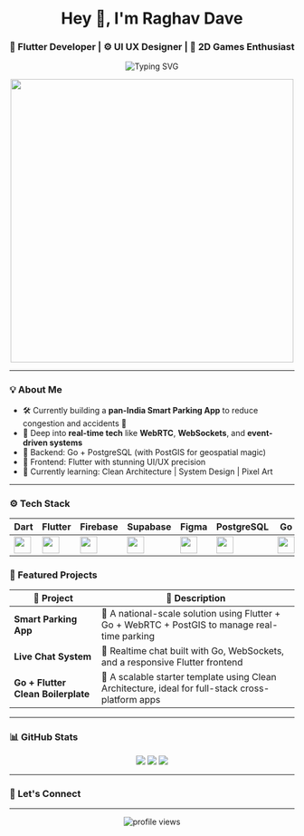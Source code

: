 <h1 align="center">Hey 👋, I'm Raghav Dave </h1>
<h3 align="center">🚀 Flutter Developer | ⚙️ UI UX Designer | 🎯 2D Games Enthusiast</h3>

<p align="center">
  <img src="https://readme-typing-svg.herokuapp.com?font=Fira+Code&duration=3000&pause=500&color=5C6BC0&center=true&vCenter=true&width=435&lines=Building+real-time+Flutter+apps📱;Designing+UI%2FUX+that+delights💪;Learning+every+single+day+🚀" alt="Typing SVG" />
</p>

<p align="center">
  <img src="https://media2.giphy.com/media/v1.Y2lkPTc5MGI3NjExOWxrYWljdHN1YWxiMGE2M3Z4YzB4b2pmMDlqbHNsejNncnI5OXFlciZlcD12MV9pbnRlcm5hbF9naWZfYnlfaWQmY3Q9Zw/rzcYzbp8BZmwWTUPFa/giphy.gif" width="500"/>
</p>




---

### 💡 About Me

- 🛠️ Currently building a **pan-India Smart Parking App** to reduce congestion and accidents 🚗
- 🧠 Deep into **real-time tech** like **WebRTC**, **WebSockets**, and **event-driven systems**
- 🎯 Backend: Go + PostgreSQL (with PostGIS for geospatial magic)
- 🎨 Frontend: Flutter with stunning UI/UX precision
- 🌱 Currently learning: Clean Architecture | System Design | Pixel Art

---

### ⚙️ Tech Stack

| Dart | Flutter | Firebase | Supabase | Figma | PostgreSQL | Go | Unity | C# |
|------|---------|----------|----------|-------|------------|----|-------|----|
| <img src="https://cdn.jsdelivr.net/gh/devicons/devicon/icons/dart/dart-original.svg" height="30"/> | <img src="https://cdn.jsdelivr.net/gh/devicons/devicon/icons/flutter/flutter-original.svg" height="30"/> | <img src="https://cdn.jsdelivr.net/gh/devicons/devicon/icons/firebase/firebase-plain.svg" height="30"/> | <img src="https://cdn.jsdelivr.net/gh/devicons/devicon/icons/supabase/supabase-original.svg" height="30"/> | <img src="https://cdn.jsdelivr.net/gh/devicons/devicon/icons/figma/figma-original.svg" height="30"/> | <img src="https://cdn.jsdelivr.net/gh/devicons/devicon/icons/postgresql/postgresql-original.svg" height="30"/> | <img src="https://cdn.jsdelivr.net/gh/devicons/devicon/icons/go/go-original.svg" height="30"/> | <img src="https://cdn.jsdelivr.net/gh/devicons/devicon/icons/unity/unity-original.svg" height="30"/> | <img src="https://cdn.jsdelivr.net/gh/devicons/devicon/icons/csharp/csharp-original.svg" height="30"/> |


### 🌟 Featured Projects

| 🚀 Project | 🔎 Description |
|-----------|----------------|
| **Smart Parking App** | 🔧 A national-scale solution using Flutter + Go + WebRTC + PostGIS to manage real-time parking |
| **Live Chat System** | 📡 Realtime chat built with Go, WebSockets, and a responsive Flutter frontend |
| **Go + Flutter Clean Boilerplate** | 🧱 A scalable starter template using Clean Architecture, ideal for full-stack cross-platform apps |

---

### 📊 GitHub Stats

<p align="center">
  <img src="https://github-readme-streak-stats.herokuapp.com/?user=Neutrino-18&theme=tokyonight" />
  <img src="https://github-readme-stats.vercel.app/api?username=Neutrino-18&show_icons=true&theme=tokyonight" />
  <img src="https://github-readme-stats.vercel.app/api/top-langs/?username=Neutrino-18&layout=compact&theme=tokyonight" />
</p>

---

### 🔗 Let's Connect

<p align="center">
<!--   <a href="https://www.linkedin.com/in/raghav-dave-27087225b/" target="_blank"><img alt="LinkedIn" src="https://img.shields.io/badge/-LinkedIn-0A66C2?style=for-the-badge&logo=linkedin&logoColor=white"/></a> -->
<!--   <a href="https://twitter.com/your-twitter" target="_blank"><img alt="Twitter" src="https://img.shields.io/badge/-Twitter-1DA1F2?style=for-the-badge&logo=twitter&logoColor=white"/></a>
  <a href="https://your-portfolio.com" target="_blank"><img alt="Portfolio" src="https://img.shields.io/badge/-Portfolio-FF6B6B?style=for-the-badge&logo=fire&logoColor=white"/></a> -->
</p>

---

<p align="center"><img src="https://komarev.com/ghpvc/?username=Neutrino-18&label=Profile%20views&color=blueviolet&style=flat" alt="profile views"/></p>

